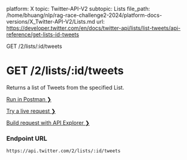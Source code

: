 platform: X
topic: Twitter-API-V2
subtopic: Lists
file_path: /home/bhuang/nlp/rag-race-challenge2-2024/platform-docs-versions/X_Twitter-API-V2/Lists.md
url: https://developer.twitter.com/en/docs/twitter-api/lists/list-tweets/api-reference/get-lists-id-tweets

GET /2/lists/:id/tweets

# GET /2/lists/:id/tweets

Returns a list of Tweets from the specified List.

[Run in Postman ❯](https://t.co/twitter-api-postman) 

[Try a live request ❯](https://oauth-playground.glitch.me/?id=listsIdTweets&params=%28%27query%21%28%29%7Ebody%21%27%27%7Epath%21%28%29%29_) 

[Build request with API Explorer ❯](https://developer.twitter.com/apitools/api?endpoint=%2F2%2Flists%2F%7Bid%7D%2Ftweets&method=get) 

### Endpoint URL

`https://api.twitter.com/2/lists/:id/tweets`